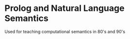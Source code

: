 # Prolog and Natural Language Semantics
 Used for teaching computational semantics in 80's and 90's
